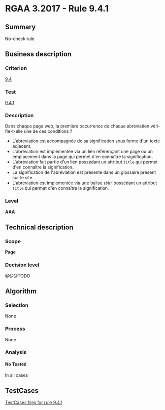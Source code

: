 # RGAA 3.2017 - Rule 9.4.1

## Summary
No-check rule


## Business description

### Criterion
[9.4](http://references.modernisation.gouv.fr/rgaa-accessibilite/criteres.html#crit-9-4)

### Test
[9.4.1](http://references.modernisation.gouv.fr/rgaa-accessibilite/criteres.html#test-9-4-1)

### Description
<div lang="fr">Dans chaque page web, la premi&#xE8;re occurrence de chaque abr&#xE9;viation v&#xE9;rifie-t-elle une de ces conditions&nbsp;? <ul><li>L'abr&#xE9;viation est accompagn&#xE9;e de sa signification sous forme d'un texte adjacent.</li> <li>L'abr&#xE9;viation est impl&#xE9;ment&#xE9;e via un lien r&#xE9;f&#xE9;ren&#xE7;ant une page ou un emplacement dans la page qui permet d'en conna&#xEE;tre la signification.</li> <li>L'abr&#xE9;viation fait partie d'un lien poss&#xE9;dant un attribut <code lang="en">title</code> qui permet d'en conna&#xEE;tre la signification.</li> <li>La signification de l'abr&#xE9;viation est pr&#xE9;sente dans un glossaire pr&#xE9;sent sur le site.</li> <li>L'abr&#xE9;viation est impl&#xE9;ment&#xE9;e via une balise <code lang="en">abbr</code> poss&#xE9;dant un attribut <code lang="en">title</code> qui permet d'en conna&#xEE;tre la signification.</li> </ul></div>

### Level
**AAA**


## Technical description

### Scope
**Page**

### Decision level
@@@TODO


## Algorithm

### Selection
None

### Process
None

### Analysis

#### No Tested
In all cases


##  TestCases

[TestCases files for rule 9.4.1](https://github.com/Asqatasun/Asqatasun/tree/develop/rules/rules-rgaa3.2017/src/test/resources/testcases/rgaa32017/Rgaa32017Rule090401/)


